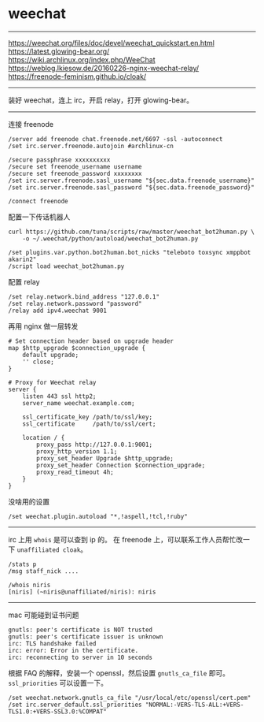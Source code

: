 # weechat

---

https://weechat.org/files/doc/devel/weechat_quickstart.en.html
https://latest.glowing-bear.org/
https://wiki.archlinux.org/index.php/WeeChat
https://weblog.lkiesow.de/20160226-nginx-weechat-relay/
https://freenode-feminism.github.io/cloak/

---

装好 weechat，连上 irc，开启 relay，打开 glowing-bear。

---

连接 freenode

```
/server add freenode chat.freenode.net/6697 -ssl -autoconnect
/set irc.server.freenode.autojoin #archlinux-cn

/secure passphrase xxxxxxxxxx
/secure set freenode_username username
/secure set freenode_password xxxxxxxx
/set irc.server.freenode.sasl_username "${sec.data.freenode_username}"
/set irc.server.freenode.sasl_password "${sec.data.freenode_password}"

/connect freenode
```

配置一下传话机器人

```
curl https://github.com/tuna/scripts/raw/master/weechat_bot2human.py \
	-o ~/.weechat/python/autoload/weechat_bot2human.py

/set plugins.var.python.bot2human.bot_nicks "teleboto toxsync xmppbot akarin2"
/script load weechat_bot2human.py
```

配置 relay

```
/set relay.network.bind_address "127.0.0.1"
/set relay.network.password "password"
/relay add ipv4.weechat 9001
```

再用 nginx 做一层转发

```
# Set connection header based on upgrade header
map $http_upgrade $connection_upgrade {
	default upgrade;
	'' close;
}

# Proxy for Weechat relay
server {
	listen 443 ssl http2;
	server_name weechat.example.com;

	ssl_certificate_key /path/to/ssl/key;
	ssl_certificate     /path/to/ssl/cert;

	location / {
		proxy_pass http://127.0.0.1:9001;
		proxy_http_version 1.1;
		proxy_set_header Upgrade $http_upgrade;
		proxy_set_header Connection $connection_upgrade;
		proxy_read_timeout 4h;
	}
}
```

没啥用的设置

```
/set weechat.plugin.autoload "*,!aspell,!tcl,!ruby"
```

---

irc 上用 `whois` 是可以查到 ip 的。
在 freenode 上，可以联系工作人员帮忙改一下 `unaffiliated cloak`。

```
/stats p
/msg staff_nick ....

/whois niris
[niris] (~niris@unaffiliated/niris): niris
```

---

mac 可能碰到证书问题

```
gnutls: peer's certificate is NOT trusted
gnutls: peer's certificate issuer is unknown
irc: TLS handshake failed
irc: error: Error in the certificate.
irc: reconnecting to server in 10 seconds
```

根据 FAQ 的解释，安装一个 openssl，然后设置 `gnutls_ca_file` 即可。
`ssl_priorities` 可以设置一下。

```
/set weechat.network.gnutls_ca_file "/usr/local/etc/openssl/cert.pem"
/set irc.server_default.ssl_priorities "NORMAL:-VERS-TLS-ALL:+VERS-TLS1.0:+VERS-SSL3.0:%COMPAT"
```
